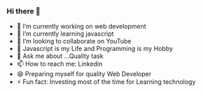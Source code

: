 ### Hi there 👋



- 🔭 I’m currently working on web development
- 🌱 I’m currently learning javascript 
- 👯 I’m looking to collaborate on YouTube
- 🤔 Javascript is my Life and Programming is my Hobby
- 💬 Ask me about ...Quality task
- 📫 How to reach me: Linkedin
- 😄 Preparing myself for quality Web Developer
- ⚡ Fun fact: Investing most of the time for Learning technology

